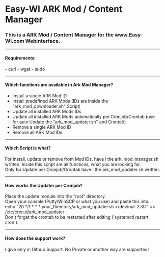 # Easy-WI ARK Mod / Content Manager

<h3>This is a ARK Mod / Content Manager for the www.Easy-WI.com Webinterface.</h3>

---

<h4>Requirements:</h4>
- curl
- wget
- sudo

---

<h4>Which functions are available in Ark Mod Manager?</h4>

- Install a single ARK Mod ID
- Install predefined ARK Mods (IDs are inside the "ark_mod_downloader.sh" Script)
- Update all installed ARK Mods IDs
- Update all installed ARK Mods automatically per Cronjob/Crontab (use for auto Update the "ark_mod_updater.sh" and Crontab)
- Remove a single ARK Mod ID
- Remove all ARK Mod IDs

---

<h4>Which Script is what?</h4>

For install, update or remove from Mod IDs, have i the ark_mod_manager.sh written.
Inside this script are all functions, what you are looking for.</br>
Only for Update per Cronjob/Crontab have i the ark_mod_updater.sh written.

---

<h4>How works the Updater per Cronjob?</h4>

Place the update module into the "root" directory.</br>
Open your console (Putty/WinSCP or what you use) and paste this into:</br>
echo "20 */1 * * * your_Directory/ark_mod_updater.sh >/dev/null 2>&1" >> /etc/cron.d/ark_mod_updater
</br>
Don't forget the crontab to be restarted after editing ('systemctl restart cron').

---

<h4>How does the support work?</h4>

I give only in Github Support. No Private or another way are supported!

